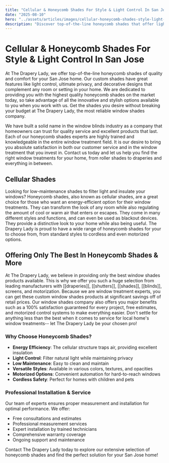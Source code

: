 ```yaml
---
title: "Cellular & Honeycomb Shades For Style & Light Control In San Jose"
date: "2025-08-10"
hero: "../assets/articles/images/cellular-honeycomb-shades-style-light-control-san-jose.webp"
description: "Discover top-of-the-line honeycomb shades that offer light control, privacy, and energy efficiency for your San Jose home. Quality and comfort guaranteed."
---
```


# Cellular & Honeycomb Shades For Style & Light Control In San Jose

At The Drapery Lady, we offer top-of-the-line honeycomb shades of quality and comfort for your San Jose home. Our custom shades have great features like light control, ultimate privacy, and decorative designs that complement any room or setting in your home. We are dedicated to providing you with the highest quality honeycomb shades on the market today, so take advantage of all the innovative and stylish options available to you when you work with us. Get the shades you desire without breaking your budget at The Drapery Lady, the most reliable window shades company.

We have built a solid name in the window blinds industry as a company that homeowners can trust for quality service and excellent products that last. Each of our honeycomb shades experts are highly trained and knowledgeable in the entire window treatment field. It is our desire to bring you absolute satisfaction in both our customer service and in the window treatment that you invest in. Contact us today and let us help you find the right window treatments for your home, from roller shades to draperies and everything in between.

## Cellular Shades

Looking for low-maintenance shades to filter light and insulate your windows? Honeycomb shades, also known as cellular shades, are a great choice for those who want an energy-efficient option for their window treatments. They can transform the look of any room while also regulating the amount of cool or warm air that enters or escapes. They come in many different styles and functions, and can even be used as blackout devices. They provide a distinctive look to your home while also being useful. The Drapery Lady is proud to have a wide range of honeycomb shades for your to choose from, from standard styles to cordless and even motorized options.

## Offering Only The Best In Honeycomb Shades & More

At The Drapery Lady, we believe in providing only the best window shades products available. This is why we offer you such a huge selection from leading manufacturers with [[draperies]], [[shutters]], [[shades]], [[blinds]], screens, and motorization. Because we are window treatment experts, you can get these custom window shades products at significant savings off of retail prices. Our window shades company also offers you major benefits such as a 100% satisfaction guaranteed for every project, free estimates, and motorized control systems to make everything easier. Don't settle for anything less than the best when it comes to service for local home's window treatments-- let The Drapery Lady be your chosen pro!

### Why Choose Honeycomb Shades?

- **Energy Efficiency**: The cellular structure traps air, providing excellent insulation
- **Light Control**: Filter natural light while maintaining privacy
- **Low Maintenance**: Easy to clean and maintain
- **Versatile Styles**: Available in various colors, textures, and opacities
- **Motorized Options**: Convenient automation for hard-to-reach windows
- **Cordless Safety**: Perfect for homes with children and pets

### Professional Installation & Service

Our team of experts ensures proper measurement and installation for optimal performance. We offer:

- Free consultations and estimates
- Professional measurement services
- Expert installation by trained technicians
- Comprehensive warranty coverage
- Ongoing support and maintenance

Contact The Drapery Lady today to explore our extensive selection of honeycomb shades and find the perfect solution for your San Jose home!
